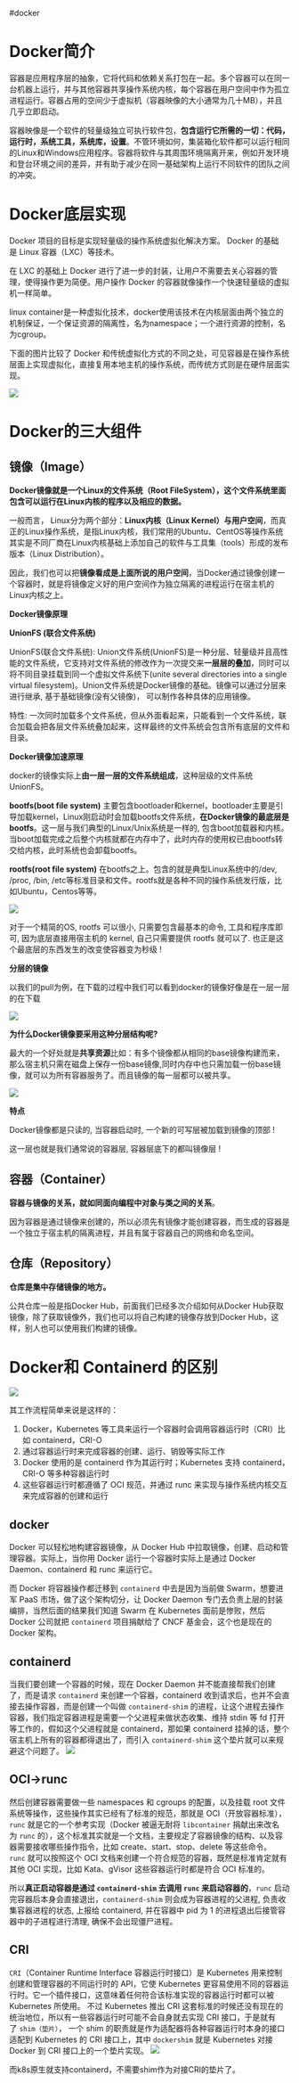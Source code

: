 #docker

# Docker简介

容器是应用程序层的抽象，它将代码和依赖关系打包在一起。多个容器可以在同一台机器上运行，并与其他容器共享操作系统内核，每个容器在用户空间中作为孤立进程运行。容器占用的空间少于虚拟机（容器映像的大小通常为几十MB），并且几乎立即启动。

容器映像是一个软件的轻量级独立可执行软件包，**包含运行它所需的一切：代码，运行时，系统工具，系统库，设置**。不管环境如何，集装箱化软件都可以运行相同的Linux和Windows应用程序。容器将软件与其周围环境隔离开来，例如开发环境和登台环境之间的差异，并有助于减少在同一基础架构上运行不同软件的团队之间的冲突。

# Docker底层实现

Docker 项目的目标是实现轻量级的操作系统虚拟化解决方案。 Docker 的基础是 Linux 容器（LXC）等技术。

在 LXC 的基础上 Docker 进行了进一步的封装，让用户不需要去关心容器的管理，使得操作更为简便。用户操作 Docker 的容器就像操作一个快速轻量级的虚拟机一样简单。

linux container是一种虚拟化技术，docker使用该技术在内核层面由两个独立的机制保证，一个保证资源的隔离性，名为namespace；一个进行资源的控制，名为cgroup。

下面的图片比较了 Docker 和传统虚拟化方式的不同之处，可见容器是在操作系统层面上实现虚拟化，直接复用本地主机的操作系统，而传统方式则是在硬件层面实现。

![](assets/docker%20概述/image-20221127211916050.png)

# Docker的三大组件

## 镜像（Image）

**Docker镜像就是一个Linux的文件系统（Root FileSystem），这个文件系统里面包含可以运行在Linux内核的程序以及相应的数据。**

一般而言， Linux分为两个部分：**Linux内核（Linux Kernel）与用户空间**，而真正的Linux操作系统，是指Linux内核，我们常用的Ubuntu、CentOS等操作系统其实是不同厂商在Linux内核基础上添加自己的软件与工具集（tools）形成的发布版本（Linux Distribution）。

因此，我们也可以把**镜像看成是上面所说的用户空间**，当Docker通过镜像创建一个容器时，就是将镜像定义好的用户空间作为独立隔离的进程运行在宿主机的Linux内核之上。

**Docker镜像原理**

**UnionFS (联合文件系统)**

UnionFS(联合文件系统): Union文件系统(UnionFS)是一种分层、轻量级并且高性能的文件系统，它支持对文件系统的修改作为一次提交来**一层层的叠加**，同时可以将不同目录挂载到同一个虚拟文件系统下(unite several directories into a single virtual filesystem)。Union文件系统是Docker镜像的基础。镜像可以通过分层来进行继承, 基于基础镜像(没有父镜像)， 可以制作各种具体的应用镜像。

特性: 一次同时加载多个文件系统，但从外面看起来，只能看到一个文件系统，联合加载会把各层文件系统叠加起来，这样最终的文件系统会包含所有底层的文件和目录。

**Docker镜像加速原理**

docker的镜像实际上**由一层一层的文件系统组成**，这种层级的文件系统UnionFS。

**bootfs(boot file system)** 主要包含bootloader和kernel，bootloader主要是引导加载kernel，Linux刚启动时会加载bootfs文件系统，**在Docker镜像的最底层是bootfs**。这一层与我们典型的Linux/Unix系统是一样的, 包含boot加载器和内核。当boot加载完成之后整个内核就都在内存中了，此时内存的使用权已由bootfs转交给内核，此时系统也会卸载bootfs。

**rootfs(root file system)** 在bootfs之上。包含的就是典型Linux系统中的/dev, /proc, /bin, /etc等标准目录和文件。rootfs就是各种不同的操作系统发行版，比如Ubuntu，Centos等等。

![](assets/docker%20概述/image-20221127211926154.png)

对于一个精简的OS, rootfs 可以很小, 只需要包含最基本的命令, 工具和程序库即可, 因为底层直接用宿主机的 kernel, 自己只需要提供 rootfs 就可以了. 也正是这个最底层的东西发生的改变使容器变为秒级 !

**分层的镜像**

以我们的pull为例，在下载的过程中我们可以看到docker的镜像好像是在一层一层的在下载

![](assets/docker%20概述/image-20221127211934643.png)

**为什么Docker镜像要采用这种分层结构呢?**

最大的一个好处就是**共享资源**比如：有多个镜像都从相同的base镜像构建而来，那么宿主机只需在磁盘上保存一份base镜像,同时内存中也只需加载一份base镜像，就可以为所有容器服务了。而且镜像的每一层都可以被共享。

![](assets/docker%20概述/image-20221127211941488.png)

**特点**

Docker镜像都是只读的, 当容器启动时, 一个新的可写层被加载到镜像的顶部 !

这一层也就是我们通常说的容器层, 容器层底下的都叫镜像层 !

## 容器（Container）

**容器与镜像的关系，就如同面向编程中对象与类之间的关系**。

因为容器是通过镜像来创建的，所以必须先有镜像才能创建容器，而生成的容器是一个独立于宿主机的隔离进程，并且有属于容器自己的网络和命名空间。

## 仓库（Repository）

**仓库是集中存储镜像的地方。**

公共仓库一般是指Docker Hub，前面我们已经多次介绍如何从Docker Hub获取镜像，除了获取镜像外，我们也可以将自己构建的镜像存放到Docker Hub，这样，别人也可以使用我们构建的镜像。

# Docker和 Containerd 的区别

![](assets/docker%20概述/image-20230220094615623.png)

其工作流程简单来说是这样的：

1.  Docker，Kubernetes 等工具来运行一个容器时会调用容器运行时（CRI）比如 containerd，CRI-O
2.  通过容器运行时来完成容器的创建、运行、销毁等实际工作  
3. Docker 使用的是 containerd 作为其运行时；Kubernetes 支持 containerd，CRI-O 等多种容器运行时
4. 这些容器运行时都遵循了 OCI 规范，并通过 runc 来实现与操作系统内核交互来完成容器的创建和运行

## docker 

Docker 可以轻松地构建容器镜像，从 Docker Hub 中拉取镜像，创建、启动和管理容器。实际上，当你用 Docker 运行一个容器时实际上是通过 Docker Daemon、containerd 和 runc 来运行它。

而 Docker 将容器操作都迁移到 `containerd` 中去是因为当前做 Swarm，想要进军 PaaS 市场，做了这个架构切分，让 Docker Daemon 专门去负责上层的封装编排，当然后面的结果我们知道 Swarm 在 Kubernetes 面前是惨败，然后 Docker 公司就把 `containerd` 项目捐献给了 CNCF 基金会，这个也是现在的 Docker 架构。

## containerd

当我们要创建一个容器的时候，现在 Docker Daemon 并不能直接帮我们创建了，而是请求 `containerd` 来创建一个容器，containerd 收到请求后，也并不会直接去操作容器，而是创建一个叫做 `containerd-shim` 的进程，让这个进程去操作容器，我们指定容器进程是需要一个父进程来做状态收集、维持 stdin 等 fd 打开等工作的，假如这个父进程就是 containerd，那如果 containerd 挂掉的话，整个宿主机上所有的容器都得退出了，而引入 `containerd-shim` 这个垫片就可以来规避这个问题了。
![](assets/docker%20概述/image-20230220095314932.png)

## OCI→runc

然后创建容器需要做一些 namespaces 和 cgroups 的配置，以及挂载 root 文件系统等操作，这些操作其实已经有了标准的规范，那就是 OCI（开放容器标准），`runc` 就是它的一个参考实现（Docker 被逼无耐将 `libcontainer` 捐献出来改名为 `runc` 的），这个标准其实就是一个文档，主要规定了容器镜像的结构、以及容器需要接收哪些操作指令，比如 create、start、stop、delete 等这些命令。`runc` 就可以按照这个 OCI 文档来创建一个符合规范的容器，既然是标准肯定就有其他 OCI 实现，比如 Kata、gVisor 这些容器运行时都是符合 OCI 标准的。

所以**真正启动容器是通过 `containerd-shim` 去调用 `runc` 来启动容器的**，`runc` 启动完容器后本身会直接退出，`containerd-shim` 则会成为容器进程的父进程, 负责收集容器进程的状态, 上报给 containerd, 并在容器中 pid 为 1 的进程退出后接管容器中的子进程进行清理, 确保不会出现僵尸进程。

## CRI

`CRI`（Container Runtime Interface 容器运行时接口）是 Kubernetes 用来控制创建和管理容器的不同运行时的 API，它使 Kubernetes 更容易使用不同的容器运行时。它一个插件接口，这意味着任何符合该标准实现的容器运行时都可以被 Kubernetes 所使用。
不过 Kubernetes 推出 CRI 这套标准的时候还没有现在的统治地位，所以有一些容器运行时可能不会自身就去实现 CRI 接口，于是就有了 `shim（垫片）`， 一个 shim 的职责就是作为适配器将各种容器运行时本身的接口适配到 Kubernetes 的 CRI 接口上，其中 `dockershim` 就是 Kubernetes 对接 Docker 到 CRI 接口上的一个垫片实现。
![](assets/docker%20概述/image-20230220095927068.png)

而k8s原生就支持containerd，不需要shim作为对接CRI的垫片了。
